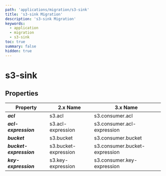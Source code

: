 ```yaml
---
path: 'applications/migration/s3-sink'
title: 's3-sink Migration'
description: 's3-sink Migration'
keywords:
  - application
  - migration
  - s3-sink
toc: true
summary: false
hidden: true
---
```


# s3-sink

## Properties

| Property                | 2.x Name             | 3.x Name                      |
| ----------------------- | -------------------- | ----------------------------- |
| **_acl_**               | s3.acl               | s3.consumer.acl               |
| **_acl-expression_**    | s3.acl-expression    | s3.consumer.acl-expression    |
| **_bucket_**            | s3.bucket            | s3.consumer.bucket            |
| **_bucket-expression_** | s3.bucket-expression | s3.consumer.bucket-expression |
| **_key-expression_**    | s3.key-expression    | s3.consumer.key-expression    |
